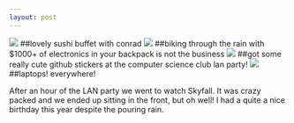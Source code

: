 ```yaml
---
layout: post
---
```

<img src="http://i.imgur.com/a1gal.png">
##lovely sushi buffet with conrad

<img src="http://i.imgur.com/YCyQO.png">
##biking through the rain with $1000+ of electronics in your backpack is not the business

<img src="http://i.imgur.com/6HEFQ.png">
##got some really cute github stickers at the computer science club lan party!

<img src="http://i.imgur.com/72sDA.jpg">
##laptops! everywhere!

After an hour of the LAN party we went to watch Skyfall. It was crazy packed and we ended up sitting in the front, but oh well! I had a quite a nice birthday this year despite the pouring rain.
